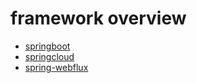 # framework overview

  - [springboot](sprigboot/springboot.md)
  - [springcloud](springcloud/springcloud.md)
  - [spring-webflux](spring-webflux/spring-webflux.md)